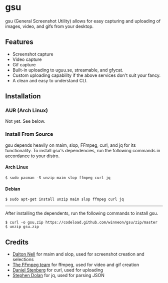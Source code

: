 # gsu

gsu (General Screenshot Utility) allows for easy capturing and uploading of images, video, and gifs from your desktop.

## Features

* Screenshot capture
* Video capture
* Gif capture
* Built-in uploading to uguu.se, streamable, and gfycat.
* Custom uploading capability if the above services don't suit your fancy.
* A clean and easy to understand CLI.

## Installation

### AUR (Arch Linux)

Not yet. See below.

### Install From Source

gsu depends heavily on maim, slop, FFmpeg, curl, and jq for its functionality. To install gsu's dependencies, run the following commands in accordance to your distro.

#### Arch Linux

```
$ sudo pacman -S unzip maim slop ffmpeg curl jq
```

#### Debian

```
$ sudo apt-get install unzip maim slop ffmpeg curl jq
```

---

After installing the dependents, run the following commands to install gsu.

```
$ curl -o gsu.zip https://codeload.github.com/winneon/gsu/zip/master
$ unzip gsu.zip
```

## Credits

* [Dalton Nell](https://github.com/naelstrof) for maim and slop, used for screenshot creation and selections
* [The FFmpeg team](https://ffmpeg.org/) for ffmpeg, used for video and gif creation
* [Daniel Stenberg](https://github.com/bagder) for curl, used for uploading
* [Stephen Dolan](https://github.com/stedolan) for jq, used for parsing JSON

